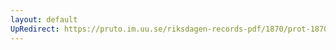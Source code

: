 ```yaml
---
layout: default
UpRedirect: https://pruto.im.uu.se/riksdagen-records-pdf/1870/prot-1870--ak--402/prot-1870--ak--402_075.pdf
---
```

